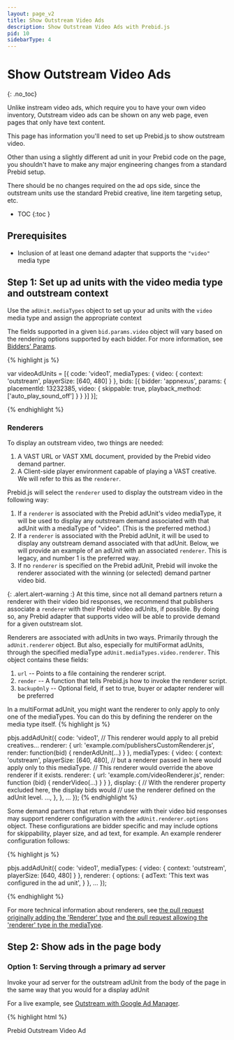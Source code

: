 ```yaml
---
layout: page_v2
title: Show Outstream Video Ads
description: Show Outstream Video Ads with Prebid.js
pid: 10
sidebarType: 4
---
```


<div class="bs-docs-section" markdown="1">

# Show Outstream Video Ads
{: .no_toc}

Unlike instream video ads, which require you to have your own video inventory, Outstream video ads can be shown on any web page, even pages that only have text content.

This page has information you'll need to set up Prebid.js to show outstream video.

Other than using a slightly different ad unit in your Prebid code on the page, you shouldn't have to make any major engineering changes from a standard Prebid setup.

There should be no changes required on the ad ops side, since the outstream units use the standard Prebid creative, line item targeting setup, etc.

* TOC
{:toc }

## Prerequisites

+ Inclusion of at least one demand adapter that supports the `"video"` media type

## Step 1: Set up ad units with the video media type and outstream context

Use the `adUnit.mediaTypes` object to set up your ad units with the `video` media type and assign the appropriate context

The fields supported in a given `bid.params.video` object will vary based on the rendering options supported by each bidder.  For more information, see [Bidders' Params]({{site.github.url}}/dev-docs/bidders.html).

{% highlight js %}

var videoAdUnits = [{
    code: 'video1',
    mediaTypes: {
        video: {
            context: 'outstream',
            playerSize: [640, 480]
        }
    },
    bids: [{
        bidder: 'appnexus',
        params: {
            placementId: 13232385,
            video: {
                skippable: true,
                playback_method: ['auto_play_sound_off']
            }
        }
    }]
}];

{% endhighlight %}

### Renderers

To display an outstream video, two things are needed:

1. A VAST URL or VAST XML document, provided by the Prebid video demand partner.
2. A Client-side player environment capable of playing a VAST creative.  We will refer to this as the `renderer`.

Prebid.js will select the `renderer` used to display the outstream video in the following way:

1. If a `renderer` is associated with the Prebid adUnit's video mediaType, it will be used to display any outstream demand associated with that adUnit with a mediaType of "video". (This is the preferred method.)
2. If a `renderer` is associated with the Prebid adUnit, it will be used to display any outstream demand associated with that adUnit.  Below, we will provide an example of an adUnit with an associated `renderer`.  This is legacy, and number 1 is the preferred way.
3. If no `renderer` is specified on the Prebid adUnit, Prebid will invoke the renderer associated with the winning (or selected) demand partner video bid.

{: .alert.alert-warning :}
At this time, since not all demand partners return a renderer with their video bid responses, we recommend that publishers associate a `renderer` with their Prebid video adUnits, if possible.  By doing so, any Prebid adapter that supports video will be able to provide demand for a given outstream slot.

Renderers are associated with adUnits in two ways.
Primarily through the `adUnit.renderer` object. But also, especially for multiFormat adUnits, through the specified mediaType `adUnit.mediaTypes.video.renderer`.
This object contains these fields:

1. `url` -- Points to a file containing the renderer script.
2. `render` -- A function that tells Prebid.js how to invoke the renderer script.
3. `backupOnly` -- Optional field, if set to true, buyer or adapter renderer will be preferred


In a multiFormat adUnit, you might want the renderer to only apply to only one of the mediaTypes.  You can do this by defining the renderer on the media type itself.
{% highlight js %}

pbjs.addAdUnit({
    code: 'video1',
    // This renderer would apply to all prebid creatives...
    renderer: {
        url: 'example.com/publishersCustomRenderer.js',
        render: function(bid) { renderAdUnit(...)  }
    },
    mediaTypes: {
        video: {
            context: 'outstream',
            playerSize: [640, 480],
            // but a renderer passed in here would apply only to this mediaType.
            // This renderer would override the above renderer if it exists.
            renderer: {
                url: 'example.com/videoRenderer.js',
                render: function (bid) { renderVideo(...)  }
            }
        },
        display: {
            // With the renderer property excluded here, the display bids would
            // use the renderer defined on the adUnit level.
            ...,
        },
    },
    ...
});
{% endhighlight %}

Some demand partners that return a renderer with their video bid responses may support renderer configuration with the `adUnit.renderer.options` object. These configurations are bidder specific and may include options for skippability, player size, and ad text, for example. An example renderer configuration follows:

{% highlight js %}

pbjs.addAdUnit({
    code: 'video1',
    mediaTypes: {
        video: {
            context: 'outstream',
            playerSize: [640, 480]
        }
    },
    renderer: {
        options: {
            adText: 'This text was configured in the ad unit',
        }
    },
    ...
});

{% endhighlight %}

For more technical information about renderers, see [the pull request originally adding the 'Renderer' type](https://github.com/prebid/Prebid.js/pull/1082) and [the pull request allowing the 'renderer' type in the mediaType](https://github.com/prebid/Prebid.js/pull/5760).

## Step 2: Show ads in the page body

### Option 1: Serving through a primary ad server

Invoke your ad server for the outstream adUnit from the body of the page in the same way that you would for a display adUnit

For a live example, see [Outstream with Google Ad Manager]({{site.github.url}}/examples/video/outstream/pb-ve-outstream-dfp.html).

{% highlight html %}

<div id='video1'>
    <p>Prebid Outstream Video Ad</p>
    <script type='text/javascript'>
        googletag.cmd.push(function() {
            googletag.display('video1');
        });

    </script>
</div>

{% endhighlight %}

### Option 2: Serving without an ad server

Prebid can serve outstream demand directly without going through a primary ad server.

For a live example, see [Outstream without an Ad Server](/examples/video/outstream/pb-ve-outstream-no-server.html).

In the Prebid.js event queue, you'll need to add a function that:

1. Adds your video ad units
2. Requests bids, adding a callback that:
    1. Selects the bid that will serve for the appropriate adUnit
    2. Renders the ad

{% highlight js %}

pbjs.que.push(function () {
    pbjs.addAdUnits(videoAdUnits);
    pbjs.requestBids({
        timeout: 3000,
        bidsBackHandler: function (bids) {
            var highestCpmBids = pbjs.getHighestCpmBids('video1');
            pbjs.renderAd(document, highestCpmBids[0].adId);
        }
    });
});

{% endhighlight %}

For more information, see the API documentation for:

+ [requestBids]({{site.github.url}}/dev-docs/publisher-api-reference.html#module_pbjs.requestBids)
+ [getHighestCpmBids]({{site.github.url}}/dev-docs/publisher-api-reference.html#module_pbjs.getHighestCpmBids)
+ [renderAd]({{site.github.url}}/dev-docs/publisher-api-reference.html#module_pbjs.renderAd)

## Working Examples

Below, find links to end-to-end "working examples" demonstrating Prebid Outstream:

+ [Outstream with Google Ad Manager]({{site.github.url}}/examples/video/outstream/pb-ve-outstream-dfp.html)
+ [Outstream without an Ad Server]({{site.github.url}}/examples/video/outstream/pb-ve-outstream-no-server.html)

</div>
